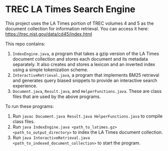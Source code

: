 # TREC LA Times Search Engine

This project uses the LA Times portion of TREC volumes 4 and 5 as the document collection for information retrieval. You can access it here: https://trec.nist.gov/data/cd45/index.html


This repo contains:
1. `IndexEngine.java`, a program that takes a gzip version of the LA Times document collection and stores each document and its metadata separately. It also creates and stores a lexicon and an inverted index using a simple tokenization scheme.
2. `InteractiveRetrieval.java`, a program that implements BM25 retrieval and generates query biased snippets to provide an interactive search experience.
3. `Document.java`, `Result.java`, and `HelperFunctions.java`. These are class files that are used by the above programs.

To run these programs:
1. Run `javac Document.java Result.java HelperFunctions.java` to compile class files.
2. Run `java IndexEngine.java <path_to_latimes.gz> <path_to_output_directory>` to index the LA Times document collection.
3. Run `java InteractiveRetrieval.java <path_to_indexed_document_collection>` to start the program.
